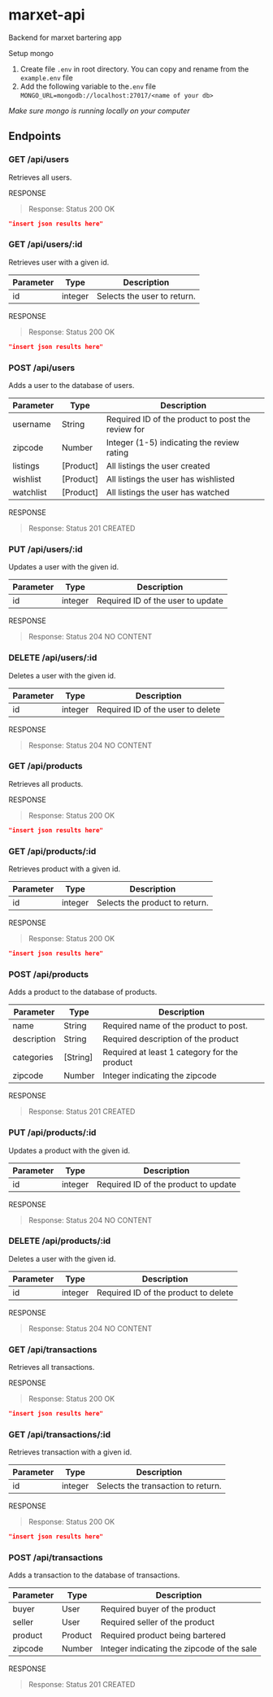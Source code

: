 # marxet-api

Backend for marxet bartering app

Setup mongo

1. Create file `.env` in root directory. You can copy and rename from the `example.env` file
2. Add the following variable to the`.env` file
   `MONGO_URL=mongodb://localhost:27017/<name of your db>`

_Make sure mongo is running locally on your computer_

## Endpoints

### GET /api/users
Retrieves all users.

RESPONSE
> Response: Status 200 OK
```json
"insert json results here"
```

### GET /api/users/:id
Retrieves user with a given id.

Parameter | Type | Description
-------|------|------------
id | integer | Selects the user to return.

RESPONSE
> Response: Status 200 OK
```json
"insert json results here"
```

### POST /api/users
Adds a user to the database of users.

Parameter | Type | Description
-------|------|------------
username | String | Required ID of the product to post the review for
zipcode | Number | Integer (1-5) indicating the review rating
listings | [Product] | All listings the user created
wishlist | [Product] | All listings the user has wishlisted
watchlist | [Product] | All listings the user has watched

RESPONSE
> Response: Status 201 CREATED

### PUT /api/users/:id
Updates a user with the given id.

Parameter | Type | Description
-------|------|------------
id | integer | Required ID of the user to update

RESPONSE
> Response: Status 204 NO CONTENT

### DELETE /api/users/:id
Deletes a user with the given id.

Parameter | Type | Description
-------|------|------------
id | integer | Required ID of the user to delete

RESPONSE
> Response: Status 204 NO CONTENT





### GET /api/products
Retrieves all products.

RESPONSE
> Response: Status 200 OK
```json
"insert json results here"
```

### GET /api/products/:id
Retrieves product with a given id.

Parameter | Type | Description
-------|------|------------
id | integer | Selects the product to return.

RESPONSE
> Response: Status 200 OK
```json
"insert json results here"
```

### POST /api/products
Adds a product to the database of products.

Parameter | Type | Description
-------|------|------------
name | String | Required name of the product to post.
description | String | Required description of the product
categories | [String] | Required at least 1 category for the product
zipcode | Number | Integer indicating the zipcode

RESPONSE
> Response: Status 201 CREATED

### PUT /api/products/:id
Updates a product with the given id.

Parameter | Type | Description
-------|------|------------
id | integer | Required ID of the product to update

RESPONSE
> Response: Status 204 NO CONTENT

### DELETE /api/products/:id
Deletes a user with the given id.

Parameter | Type | Description
-------|------|------------
id | integer | Required ID of the product to delete

RESPONSE
> Response: Status 204 NO CONTENT





### GET /api/transactions
Retrieves all transactions.

RESPONSE
> Response: Status 200 OK
```json
"insert json results here"
```

### GET /api/transactions/:id
Retrieves transaction with a given id.

Parameter | Type | Description
-------|------|------------
id | integer | Selects the transaction to return.

RESPONSE
> Response: Status 200 OK
```json
"insert json results here"
```

### POST /api/transactions
Adds a transaction to the database of transactions.

Parameter | Type | Description
-------|------|------------
buyer | User | Required buyer of the product
seller | User | Required seller of the product
product | Product | Required product being bartered
zipcode | Number | Integer indicating the zipcode of the sale

RESPONSE
> Response: Status 201 CREATED
